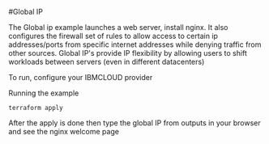 #Global IP

The Global ip example launches a web server, install nginx. It also configures the firewall set of rules to allow access to certain ip addresses/ports from specific internet addresses while denying traffic from other sources.
Global IP's provide IP flexibility by allowing users to shift workloads between servers (even in different datacenters)

To run, configure your IBMCLOUD provider

Running the example
```
terraform apply
```

After the apply is done then type the global IP from outputs in your browser and see the nginx welcome page
